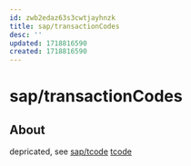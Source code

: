 ```yaml
---
id: zwb2edaz63s3cwtjayhnzk
title: sap/transactionCodes
desc: ''
updated: 1718816590
created: 1718816590
---
```

# sap/transactionCodes

## About

depricated, see [sap/tcode](tcode) [tcode](./sap/tcode.md)
